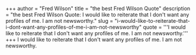 +++
author = "Fred Wilson"
title = "the best Fred Wilson Quote"
description = "the best Fred Wilson Quote: I would like to reiterate that I don't want any profiles of me. I am not newsworthy."
slug = "i-would-like-to-reiterate-that-i-dont-want-any-profiles-of-me-i-am-not-newsworthy"
quote = '''I would like to reiterate that I don't want any profiles of me. I am not newsworthy.'''
+++
I would like to reiterate that I don't want any profiles of me. I am not newsworthy.
